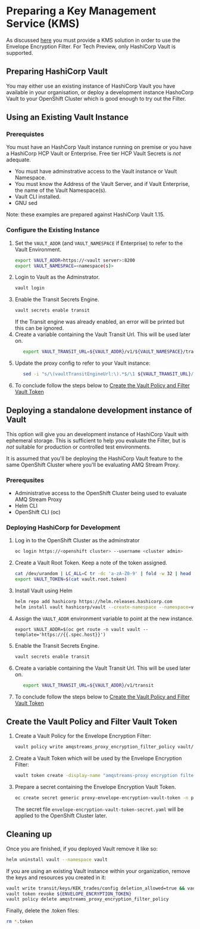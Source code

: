# Preparing a Key Management Service (KMS)

As discussed [here](./README.md) you must provide a KMS solution in order to use the Envelope Encryption Filter.
For Tech Preview, only HashiCorp Vault is supported.

## Preparing HashiCorp Vault

You may either use an existing instance of HashiCorp Vault you have available in your organisation, or deploy a development instance
HashoCorp Vault to your OpenShift Cluster which is good enough to try out the Filter.

## Using an Existing Vault Instance

### Prerequistes

You must have an HashCorp Vault instance running on premise or you have a HashiCorp HCP Vault or Enterprise.  Free tier HCP Vault Secrets is
*not* adequate.

* You must have adminstrative access to the Vault instance or Vault Namespace.
* You must know the Address of the Vault Server, and if Vault Enterprise, the name of the Vault Namespace(s).
* Vault CLI installed.
* GNU sed

Note: these examples are prepared against HashiCorp Vault 1.15.

### Configure the Existing Instance

1. Set the `VAULT_ADDR` (and `VAULT_NAMESPACE` if Enterprise) to refer to the Vault Environment.
   ```sh
   export VAULT_ADDR=https://<vault server>:8200
   export VAULT_NAMESPACE=<namespace(s)>
2. Login to Vault as the Adminstrator.
   ```sh
   vault login
   ```
3. Enable the Transit Secrets Engine.
   ```sh
   vault secrets enable transit
   ```
   If the Transit engine was already enabled, an error will be printed but this can be ignored.
4. Create a variable containing the Vault Transit Url.  This will be used later on.
   ```sh
      export VAULT_TRANSIT_URL=${VAULT_ADDR}/v1/${VAULT_NAMESPACE}/transit
   ```
5. Update the proxy config to refer to your Vault instance:
   ```sh
      sed -i "s/\(vaultTransitEngineUrl:\).*$/\1 ${VAULT_TRANSIT_URL}/" */proxy/proxy-config.yaml
   ```  
6. To conclude follow the steps below to [Create the Vault Policy and Filter Vault Token](#create-the-vault-policy-and-filter-vault-token)

## Deploying a standalone development instance of Vault

This option will give you an development instance of HashiCorp Vault with ephemeral storage.  This is sufficient to help you evaluate the
Filter, but is *not* suitable for production or controlled test environments.

It is assumed that you'll be deploying the HashiCorp Vault feature to the same OpenShift Cluster where you'll be evaluating AMQ Stream Proxy.

### Prerequsites

* Administrative access to the OpenShift Cluster being used to evaluate AMQ Stream Proxy
* Helm CLI
* OpenShift CLI (oc)

### Deploying HashiCorp for Development

1. Log in to the OpenShift Cluster as the adminstrator
   ```sh
   oc login https://<openshift cluster> --username <cluster admin>
   ```
2. Create a Vault Root Token. Keep a note of the token assigned.
   ```sh
   cat /dev/urandom | LC_ALL=C tr -dc 'a-zA-Z0-9' | fold -w 32 | head -n 1 > vault.root.token
   export VAULT_TOKEN=$(cat vault.root.token)
   ```
3. Install Vault using Helm
   ```sh
   helm repo add hashicorp https://helm.releases.hashicorp.com
   helm install vault hashicorp/vault --create-namespace --namespace=vault --version 0.27.0 --values vault/helm-dev-values.yaml --set server.dev.devRootToken=${VAULT_TOKEN} --wait
   ```
4. Assign the `VAULT_ADDR` environment variable to point at the new instance.
   ```
   export VAULT_ADDR=$(oc get route -n vault vault --template='https://{{.spec.host}}')
   ```
5. Enable the Transit Secrets Engine.
   ```sh
   vault secrets enable transit
   ```
6. Create a variable containing the Vault Transit Url.  This will be used later on.
   ```sh
      export VAULT_TRANSIT_URL=${VAULT_ADDR}/v1/transit
   ```   
7. To conclude follow the steps below to [Create the Vault Policy and Filter Vault Token](#create-the-vault-policy-and-filter-vault-token)

## Create the Vault Policy and Filter Vault Token

1. Create a Vault Policy for the Envelope Encryption Filter:
   ```sh
   vault policy write amqstreams_proxy_encryption_filter_policy vault/amqstreams_proxy_encryption_filter_policy.hcl
2. Create a Vault Token which will be used by the Envelope Encryption Filter:
   ```bash
   vault token create -display-name "amqstreams-proxy encryption filter" -policy=amqstreams_proxy_encryption_filter_policy -no-default-policy -orphan -field=token > vault.envelope-encryption.token
   ```
3. Prepare a secret containing the Envelope Encryption Vault Token.
   ```bash
   oc create secret generic proxy-envelope-encryption-vault-token -n proxy --from-literal=envelope-encryption-vault-token.txt=vault.envelope-encryption.token --dry-run=client -o yaml > base/proxy/proxy-envelope-encryption-vault-token-secret.yaml
   ```
   The secret file `envelope-encryption-vault-token-secret.yaml` will be applied to the OpenShift Cluster later.

## Cleaning up

Once you are finished, if you deployed Vault remove it like so:

```sh
helm uninstall vault --namespace vault
```

If you are using an existing Vault instance within your organization, remove the keys and resources you created in it:

```sh
vault write transit/keys/KEK_trades/config deletion_allowed=true && vault delete  transit/keys/KEK_trades
vault token revoke ${ENVELOPE_ENCRYPTION_TOKEN}
vault policy delete amqstreams_proxy_encryption_filter_policy
```

Finally, delete the .token files:
```sh
rm *.token
```
